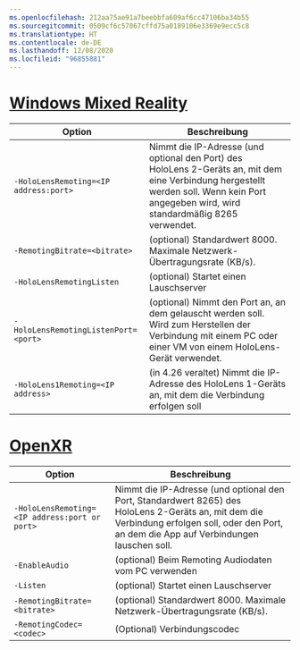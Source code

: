 ```yaml
---
ms.openlocfilehash: 212aa75ae91a7beebbfa609af6cc47106ba34b55
ms.sourcegitcommit: 0509cf6c57067cffd75a0189106e3369e9ecc5c8
ms.translationtype: HT
ms.contentlocale: de-DE
ms.lasthandoff: 12/08/2020
ms.locfileid: "96855881"
---
```

# <a name="windows-mixed-reality"></a>[Windows Mixed Reality](#tab/wmr)

| Option | Beschreibung |
| ------ | ----------- |
| `-HoloLensRemoting=<IP address:port>` | Nimmt die IP-Adresse (und optional den Port) des HoloLens 2-Geräts an, mit dem eine Verbindung hergestellt werden soll. Wenn kein Port angegeben wird, wird standardmäßig 8265 verwendet. |
| `-RemotingBitrate=<bitrate>` | (optional) Standardwert 8000. Maximale Netzwerk-Übertragungsrate (KB/s). |
| `-HoloLensRemotingListen` | (optional) Startet einen Lauschserver |
| `-HoloLensRemotingListenPort=<port>` | (optional) Nimmt den Port an, an dem gelauscht werden soll. Wird zum Herstellen der Verbindung mit einem PC oder einer VM von einem HoloLens-Gerät verwendet. |
| `-HoloLens1Remoting=<IP address>` | (in 4.26 veraltet) Nimmt die IP-Adresse des HoloLens 1-Geräts an, mit dem die Verbindung erfolgen soll |

# <a name="openxr"></a>[OpenXR](#tab/openxr)

| Option | Beschreibung |
| ------ | ----------- |
| `-HoloLensRemoting=<IP address:port or port>` | Nimmt die IP-Adresse (und optional den Port, Standardwert 8265) des HoloLens 2-Geräts an, mit dem die Verbindung erfolgen soll, oder den Port, an dem die App auf Verbindungen lauschen soll. |
| `-EnableAudio` | (optional) Beim Remoting Audiodaten vom PC verwenden  |
| `-Listen` | (optional) Startet einen Lauschserver |
| `-RemotingBitrate=<bitrate>` | (optional) Standardwert 8000. Maximale Netzwerk-Übertragungsrate (KB/s). |
| `-RemotingCodec=<codec>` | (Optional) Verbindungscodec  |